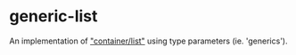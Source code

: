 # generic-list

An implementation of ["container/list"](https://pkg.go.dev/container/list@go1.19.4) using type parameters (ie. 'generics').